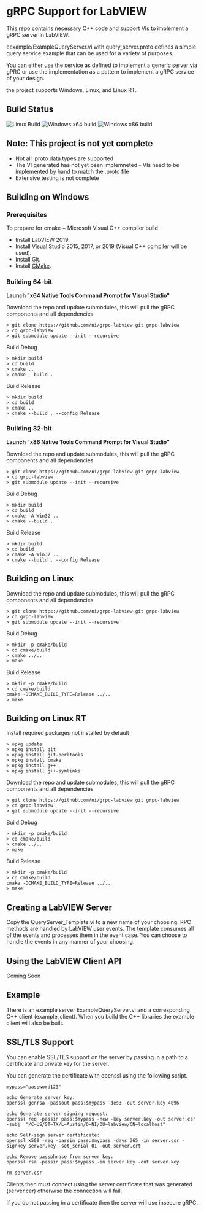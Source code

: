 # gRPC Support for LabVIEW

This repo contains necessary C++ code and support VIs to implement a gRPC server in LabVIEW.

eexample/ExampleQueryServer.vi with query_server.proto defines a simple query service example that can be used for a variety of purposes.  

You can either use the service as defined to implement a generic server via gPRC or use the implementation
as a pattern to implement a gRPC service of your design.

the project supports Windows, Linux, and Linux RT.

## Build Status
![Linux Build](https://github.com/ni/grpc-labview/workflows/Linux%20Build/badge.svg)
![Windows x64 build](https://github.com/ni/grpc-labview/workflows/Windows%20x64%20build/badge.svg)
![Windows x86 build](https://github.com/ni/grpc-labview/workflows/Windows%20x86%20build/badge.svg)

## Note: This project is not yet complete
* Not all .proto data types are supported
* The VI generated has not yet been implemneted - VIs need to be implemented by hand to match the .proto file
* Extensive testing is not complete

## Building on Windows

### Prerequisites
To prepare for cmake + Microsoft Visual C++ compiler build
- Install LabVIEW 2019
- Install Visual Studio 2015, 2017, or 2019 (Visual C++ compiler will be used).
- Install [Git](https://git-scm.com/).
- Install [CMake](https://cmake.org/download/).


### Building 64-bit

**Launch "x64 Native Tools Command Prompt for Visual Studio"**

Download the repo and update submodules, this will pull the gRPC components and all dependencies

```
> git clone https://github.com/ni/grpc-labview.git grpc-labview
> cd grpc-labview
> git submodule update --init --recursive
```

Build Debug
```
> mkdir build
> cd build
> cmake ..
> cmake --build .
```

Build Release
```
> mkdir build
> cd build
> cmake ..
> cmake --build . --config Release
```
### Building 32-bit

**Launch "x86 Native Tools Command Prompt for Visual Studio"**

Download the repo and update submodules, this will pull the gRPC components and all dependencies

```
> git clone https://github.com/ni/grpc-labview.git grpc-labview
> cd grpc-labview
> git submodule update --init --recursive
```

Build Debug
```
> mkdir build
> cd build
> cmake -A Win32 ..
> cmake --build .
```

Build Release
```
> mkdir build
> cd build
> cmake -A Win32 ..
> cmake --build . --config Release
```

## Building on Linux

Download the repo and update submodules, this will pull the gRPC components and all dependencies

```
> git clone https://github.com/ni/grpc-labview.git grpc-labview
> cd grpc-labview
> git submodule update --init --recursive
```

Build Debug

```
> mkdir -p cmake/build
> cd cmake/build
> cmake ../..
> make
```

Build Release

```
> mkdir -p cmake/build
> cd cmake/build
cmake -DCMAKE_BUILD_TYPE=Release ../..
> make
```

## Building on Linux RT

Install required packages not installed by default

```
> opkg update
> opkg install git
> opkg install git-perltools
> opkg install cmake
> opkg install g++
> opkg install g++-symlinks
```

Download the repo and update submodules, this will pull the gRPC components and all dependencies

```
> git clone https://github.com/ni/grpc-labview.git grpc-labview
> cd grpc-labview
> git submodule update --init --recursive
```

Build Debug

```
> mkdir -p cmake/build
> cd cmake/build
> cmake ../..
> make
```

Build Release

```
> mkdir -p cmake/build
> cd cmake/build
cmake -DCMAKE_BUILD_TYPE=Release ../..
> make
```

## Creating a LabVIEW Server

Copy the QueryServer_Template.vi to a new name of your choosing.  RPC methods are handled by LabVIEW user events.
The template consumes all of the events and processes them in the event case.  You can choose to handle the events in
any manner of your choosing.

## Using the LabVIEW Client API

Coming Soon

## Example

There is an example server ExampleQueryServer.vi and a corresponding C++ client (example_client).
When you build the C++ libraries the example client will also be built.

## SSL/TLS Support

You can enable SSL/TLS support on the server by passing in a path to a certificate and private key for the server.

You can generate the certificate with openssl using the following script.

```
mypass="password123"

echo Generate server key:
openssl genrsa -passout pass:$mypass -des3 -out server.key 4096

echo Generate server signing request:
openssl req -passin pass:$mypass -new -key server.key -out server.csr -subj  "/C=US/ST=TX/L=Austin/O=NI/OU=labview/CN=localhost"

echo Self-sign server certificate:
openssl x509 -req -passin pass:$mypass -days 365 -in server.csr -signkey server.key -set_serial 01 -out server.crt

echo Remove passphrase from server key:
openssl rsa -passin pass:$mypass -in server.key -out server.key

rm server.csr
```

Clients then must connect using the server certificate that was generated (server.cer) otherwise the connection will fail.

If you do not passing in a certificate then the server will use insecure gRPC.
